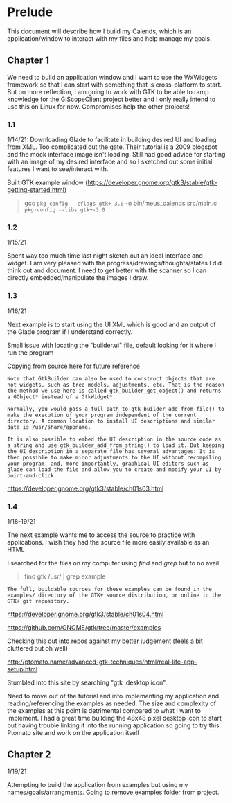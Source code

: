 



# Prelude

This document will describe how I build my Calends, which is an application/window to interact with my files and help manage my goals.



## Chapter 1

We need to build an application window and I want to use the WxWidgets framework so that I can start with something that is cross-platform to start.
But on more reflection, I am going to work with GTK to be able to ramp knowledge for the GlScopeClient project better and I only really intend to use this
on Linux for now. Compromises help the other projects!

### 1.1

1/14/21: Downloading Glade to facilitate in building desired UI and loading from XML. 
Too complicated out the gate. Their tutorial is a 2009 blogspot and the mock interface image isn't loading.
Still had good advice for starting with an image of my desired interface and so I sketched out some initial features I want to see/interact with.

Built GTK example window (https://developer.gnome.org/gtk3/stable/gtk-getting-started.html)

> gcc `pkg-config --cflags gtk+-3.0` -o bin/meus_calends src/main.c `pkg-config --libs gtk+-3.0`

### 1.2

1/15/21

Spent way too much time last night sketch out an ideal interface and widget. I am very pleased with the progress/drawings/thoughts/states I did think out and document. I need to get better with the scanner so I can directly embedded/manipulate the images I draw.

### 1.3

1/16/21

Next example is to start using the UI XML which is good and an output of the Glade program if I understand correctly.

Small issue with locating the "builder.ui" file, default looking for it where I run the program

Copying from source here for future reference

```
Note that GtkBuilder can also be used to construct objects that are not widgets, such as tree models, adjustments, etc. That is the reason the method we use here is called gtk_builder_get_object() and returns a GObject* instead of a GtkWidget*.

Normally, you would pass a full path to gtk_builder_add_from_file() to make the execution of your program independent of the current directory. A common location to install UI descriptions and similar data is /usr/share/appname.

It is also possible to embed the UI description in the source code as a string and use gtk_builder_add_from_string() to load it. But keeping the UI description in a separate file has several advantages: It is then possible to make minor adjustments to the UI without recompiling your program, and, more importantly, graphical UI editors such as glade can load the file and allow you to create and modify your UI by point-and-click.
```
https://developer.gnome.org/gtk3/stable/ch01s03.html


### 1.4

1/18-19/21

The next example wants me to access the source to practice with applications. I wish they had the source file more easily available as an HTML

I searched for the files on my computer using *find* and *grep* but to no avail

> find gtk /usr/ | grep example

```
The full, buildable sources for these examples can be found in the examples/ directory of the GTK+ source distribution, or online in the GTK+ git repository.
```
https://developer.gnome.org/gtk3/stable/ch01s04.html

https://github.com/GNOME/gtk/tree/master/examples

Checking this out into repos against my better judgement (feels a bit cluttered but oh well)

http://ptomato.name/advanced-gtk-techniques/html/real-life-app-setup.html

Stumbled into this site by searching "gtk .desktop icon".

Need to move out of the tutorial and into implementing my application and reading/referencing the examples as needed. The size and complexity of the examples at this point is detrimental compared to what I want to implement. I had a great time building the 48x48 pixel desktop icon to start but having trouble linking it into the running application so going to try this Ptomato site and work on the application itself

## Chapter 2

1/19/21

Attempting to build the application from examples but using my names/goals/arrangments. Going to remove examples folder from project.

